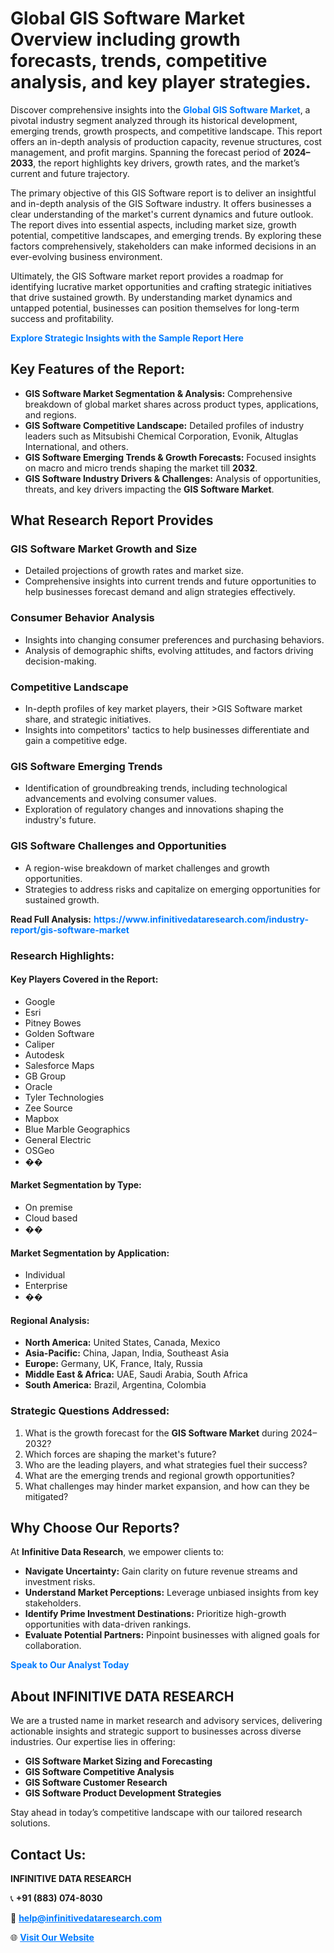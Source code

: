 <h1>Global GIS Software Market Overview including growth forecasts, trends, competitive analysis, and key player strategies.</h1>
<p>
Discover comprehensive insights into the 
<a href="https://www.infinitivedataresearch.com/industry-report/gis-software-market" rel="dofollow" style="color: #007BFF; text-decoration: none;"><strong>Global GIS Software Market</strong></a>, a pivotal industry segment analyzed through its historical development, emerging trends, growth prospects, and competitive landscape. This report offers an in-depth analysis of production capacity, revenue structures, cost management, and profit margins. Spanning the forecast period of <strong>2024–2033</strong>, the report highlights key drivers, growth rates, and the market’s current and future trajectory.
</p>
<p>
The primary objective of this GIS Software report is to deliver an insightful and in-depth analysis of the GIS Software industry. It offers businesses a clear understanding of the market's current dynamics and future outlook. The report dives into essential aspects, including market size, growth potential, competitive landscapes, and emerging trends. By exploring these factors comprehensively, stakeholders can make informed decisions in an ever-evolving business environment.
</p>
<p>
Ultimately, the GIS Software market report provides a roadmap for identifying lucrative market opportunities and crafting strategic initiatives that drive sustained growth. By understanding market dynamics and untapped potential, businesses can position themselves for long-term success and profitability.
</p>
<p>
<a href="https://www.infinitivedataresearch.com/request-sample/reportId=108757" style="color: #007BFF; text-decoration: none;"><strong>Explore Strategic Insights with the Sample Report Here</strong></a>
</p>

<h2>Key Features of the Report:</h2>
<ul>
<li><strong>GIS Software Market Segmentation & Analysis:</strong> Comprehensive breakdown of global market shares across product types, applications, and regions.</li>
<li><strong>GIS Software Competitive Landscape:</strong> Detailed profiles of industry leaders such as Mitsubishi Chemical Corporation, Evonik, Altuglas International, and others.</li>
<li><strong>GIS Software Emerging Trends & Growth Forecasts:</strong> Focused insights on macro and micro trends shaping the market till <strong>2032</strong>.</li>
<li><strong>GIS Software Industry Drivers & Challenges:</strong> Analysis of opportunities, threats, and key drivers impacting the <strong>GIS Software Market</strong>.</li>
</ul>

<h2>What Research Report Provides</h2>
<h3>GIS Software Market Growth and Size</h3>
<ul>
<li>Detailed projections of growth rates and market size.</li>
<li>Comprehensive insights into current trends and future opportunities to help businesses forecast demand and align strategies effectively.</li>
</ul>

<h3>Consumer Behavior Analysis</h3>
<ul>
<li>Insights into changing consumer preferences and purchasing behaviors.</li>
<li>Analysis of demographic shifts, evolving attitudes, and factors driving decision-making.</li>
</ul>

<h3>Competitive Landscape</h3>
<ul>
<li>In-depth profiles of key market players, their >GIS Software market share, and strategic initiatives.</li>
<li>Insights into competitors' tactics to help businesses differentiate and gain a competitive edge.</li>
</ul>

<h3>GIS Software Emerging Trends</h3>
<ul>
<li>Identification of groundbreaking trends, including technological advancements and evolving consumer values.</li>
<li>Exploration of regulatory changes and innovations shaping the industry's future.</li>
</ul>

<h3>GIS Software Challenges and Opportunities</h3>
<ul>
<li>A region-wise breakdown of market challenges and growth opportunities.</li>
<li>Strategies to address risks and capitalize on emerging opportunities for sustained growth.</li>
</ul>
<p><strong>Read Full Analysis:</strong> <a href="https://www.infinitivedataresearch.com/industry-report/gis-software-market" rel="dofollow" style="color: #007BFF; text-decoration: none;"><strong>https://www.infinitivedataresearch.com/industry-report/gis-software-market</strong></a></p>
<h3>Research Highlights:</h3>
<h4>Key Players Covered in the Report:</h4>
<ul><li>Google</li><li>Esri</li><li>Pitney Bowes</li><li>Golden Software</li><li>Caliper</li><li>Autodesk</li><li>Salesforce Maps</li><li>GB Group</li><li>Oracle</li><li>Tyler Technologies</li><li>Zee Source</li><li>Mapbox</li><li>Blue Marble Geographics</li><li>General Electric</li><li>OSGeo</li><li>��</li></ul>
<h4>Market Segmentation by Type:</h4>
<ul><li>On premise</li><li>Cloud based</li><li>��</li></ul>
<h4>Market Segmentation by Application:</h4>
<ul><li>Individual</li><li>Enterprise</li><li>��</li></ul>

<h4>Regional Analysis:</h4>
<ul>
<li><strong>North America:</strong> United States, Canada, Mexico</li>
<li><strong>Asia-Pacific:</strong> China, Japan, India, Southeast Asia</li>
<li><strong>Europe:</strong> Germany, UK, France, Italy, Russia</li>
<li><strong>Middle East & Africa:</strong> UAE, Saudi Arabia, South Africa</li>
<li><strong>South America:</strong> Brazil, Argentina, Colombia</li>
</ul>

<h3>Strategic Questions Addressed:</h3>
<ol>
<li>What is the growth forecast for the <strong>GIS Software Market</strong> during 2024–2032?</li>
<li>Which forces are shaping the market's future?</li>
<li>Who are the leading players, and what strategies fuel their success?</li>
<li>What are the emerging trends and regional growth opportunities?</li>
<li>What challenges may hinder market expansion, and how can they be mitigated?</li>
</ol>

<h2>Why Choose Our Reports?</h2>
<p>At <strong>Infinitive Data Research</strong>, we empower clients to:</p>
<ul>
<li><strong>Navigate Uncertainty:</strong> Gain clarity on future revenue streams and investment risks.</li>
<li><strong>Understand Market Perceptions:</strong> Leverage unbiased insights from key stakeholders.</li>
<li><strong>Identify Prime Investment Destinations:</strong> Prioritize high-growth opportunities with data-driven rankings.</li>
<li><strong>Evaluate Potential Partners:</strong> Pinpoint businesses with aligned goals for collaboration.</li>
</ul>
<p><a href="https://www.infinitivedataresearch.com/industry-report/gis-software-market" rel="dofollow" style="color: #007BFF; text-decoration: none;"><strong>Speak to Our Analyst Today</strong></a></p>

<h2>About INFINITIVE DATA RESEARCH</h2>
<p>We are a trusted name in market research and advisory services, delivering actionable insights and strategic support to businesses across diverse industries. Our expertise lies in offering:</p>
<ul>
<li><strong>GIS Software Market Sizing and Forecasting</strong></li>
<li><strong>GIS Software Competitive Analysis</strong></li>
<li><strong>GIS Software Customer Research</strong></li>
<li><strong>GIS Software Product Development Strategies</strong></li>
</ul>
<p>Stay ahead in today’s competitive landscape with our tailored research solutions.</p>

<h2>Contact Us:</h2>
<p><strong>INFINITIVE DATA RESEARCH</strong></p>
<p>📞 <strong>+91 (883) 074-8030</strong></p>
<p>📧 <strong><a href="mailto:help@infinitivedataresearch.com" style="color: #007BFF;">help@infinitivedataresearch.com</a></strong></p>
<p>🌐 <strong><a href="https://www.infinitivedataresearch.com" rel="dofollow" style="color: #007BFF;">Visit Our Website</a></strong></p>